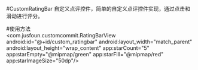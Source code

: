 #CustomRatingBar
自定义点评控件，简单的自定义点评控件实现，通过点击和滑动进行评分。

#使用方法  
 <com.jusfoun.customcommit.RatingBarView   
        android:id="@+id/custom_ratingbar"
        android:layout_width="match_parent"
        android:layout_height="wrap_content"
        app:starCount="5"
        app:starEmpty="@mipmap/green"
        app:starFill="@mipmap/red"
        app:starImageSize="50dp"/>




